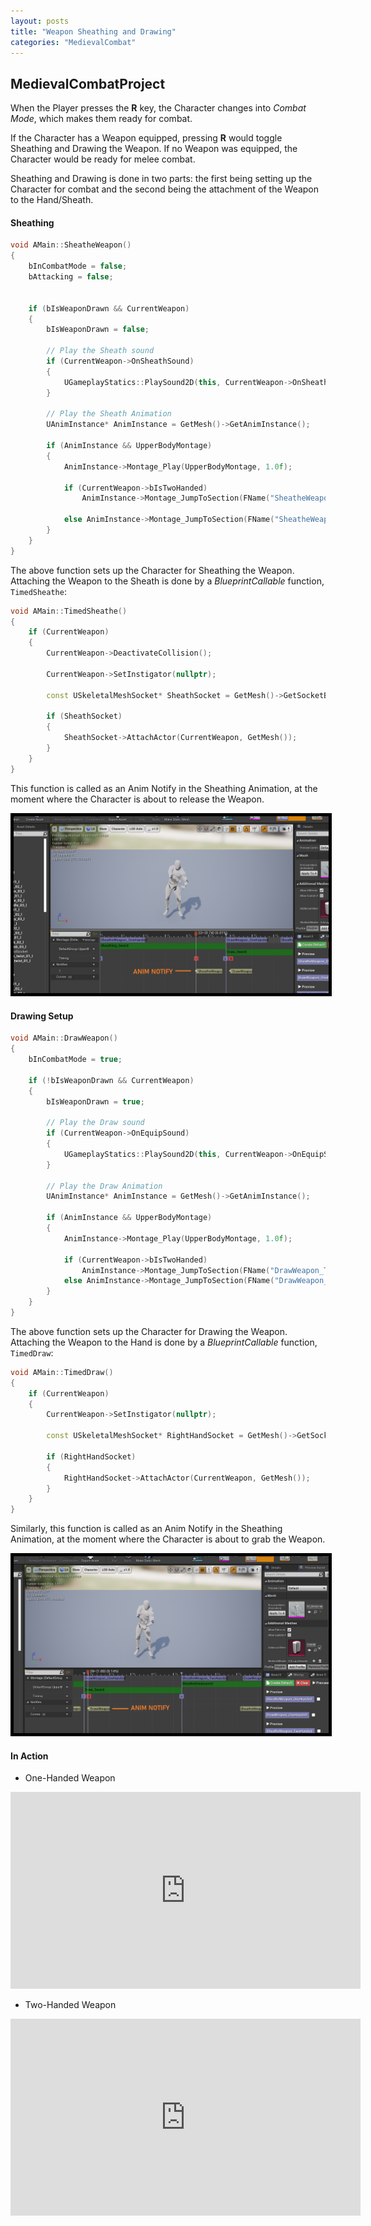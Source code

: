 ```yaml
---
layout: posts
title: "Weapon Sheathing and Drawing"
categories: "MedievalCombat"
---
```


## MedievalCombatProject

When the Player presses the **R** key, the Character changes into *Combat Mode*, which makes them ready for combat.

If the Character has a Weapon equipped, pressing **R** would toggle Sheathing and Drawing the Weapon.
If no Weapon was equipped, the Character would be ready for melee combat.

Sheathing and Drawing is done in two parts: the first being setting up the Character for combat and the second
being the attachment of the Weapon to the Hand/Sheath.

#### Sheathing

```cpp
void AMain::SheatheWeapon()
{
	bInCombatMode = false;
	bAttacking = false;


	if (bIsWeaponDrawn && CurrentWeapon)
	{
		bIsWeaponDrawn = false;

		// Play the Sheath sound
		if (CurrentWeapon->OnSheathSound)
		{
			UGameplayStatics::PlaySound2D(this, CurrentWeapon->OnSheathSound);
		}

		// Play the Sheath Animation
		UAnimInstance* AnimInstance = GetMesh()->GetAnimInstance();

		if (AnimInstance && UpperBodyMontage)
		{
			AnimInstance->Montage_Play(UpperBodyMontage, 1.0f);

			if (CurrentWeapon->bIsTwoHanded)
				AnimInstance->Montage_JumpToSection(FName("SheatheWeapon_TwoHanded"), UpperBodyMontage);

			else AnimInstance->Montage_JumpToSection(FName("SheatheWeapon_OneHanded"), UpperBodyMontage);
		}
	}
}
```

The above function sets up the Character for Sheathing the Weapon. Attaching the Weapon to the Sheath is done 
by a *BlueprintCallable* function, `TimedSheathe`:

```cpp
void AMain::TimedSheathe()
{
	if (CurrentWeapon)
	{
		CurrentWeapon->DeactivateCollision();

		CurrentWeapon->SetInstigator(nullptr);

		const USkeletalMeshSocket* SheathSocket = GetMesh()->GetSocketByName(CurrentWeapon->SheathSocketName);

		if (SheathSocket)
		{
			SheathSocket->AttachActor(CurrentWeapon, GetMesh());
		}
	}
}	
```

This function is called as an Anim Notify in the Sheathing Animation, at the moment where the Character is about to release the Weapon.

<img src = "/postassets/TimedSheathe.png"  style="border:5px solid black" alt="Sheathing One-Handed">

#### Drawing Setup

```cpp
void AMain::DrawWeapon()
{
	bInCombatMode = true;

	if (!bIsWeaponDrawn && CurrentWeapon)
	{
		bIsWeaponDrawn = true;

		// Play the Draw sound
		if (CurrentWeapon->OnEquipSound)
		{
			UGameplayStatics::PlaySound2D(this, CurrentWeapon->OnEquipSound);
		}

		// Play the Draw Animation
		UAnimInstance* AnimInstance = GetMesh()->GetAnimInstance();

		if (AnimInstance && UpperBodyMontage)
		{
			AnimInstance->Montage_Play(UpperBodyMontage, 1.0f);

			if (CurrentWeapon->bIsTwoHanded)
				AnimInstance->Montage_JumpToSection(FName("DrawWeapon_TwoHanded"), UpperBodyMontage);
			else AnimInstance->Montage_JumpToSection(FName("DrawWeapon_OneHanded"), UpperBodyMontage);
		}
	}
}
```
The above function sets up the Character for Drawing the Weapon. Attaching the Weapon to the Hand is done 
by a *BlueprintCallable* function, `TimedDraw`:

```cpp 
void AMain::TimedDraw()
{
	if (CurrentWeapon)
	{
		CurrentWeapon->SetInstigator(nullptr);

		const USkeletalMeshSocket* RightHandSocket = GetMesh()->GetSocketByName(CurrentWeapon->HandSocketName);

		if (RightHandSocket)
		{
			RightHandSocket->AttachActor(CurrentWeapon, GetMesh());
		}
	}
}
```
Similarly, this function is called as an Anim Notify in the Sheathing Animation, at the moment where the Character is about to grab the Weapon.

<img src = "/postassets/TimedDraw.png"  style="border:5px solid black" alt="Drawing One-Handed">

#### In Action 

- One-Handed Weapon
<iframe src="https://www.youtube.com/embed/U46rnurwsqs" width="560" height="315" frameborder="0"> </iframe> 

- Two-Handed Weapon
<iframe src="https://www.youtube.com/embed/Yf2b-jehppk" width="560" height="315" frameborder="0"> </iframe> 



